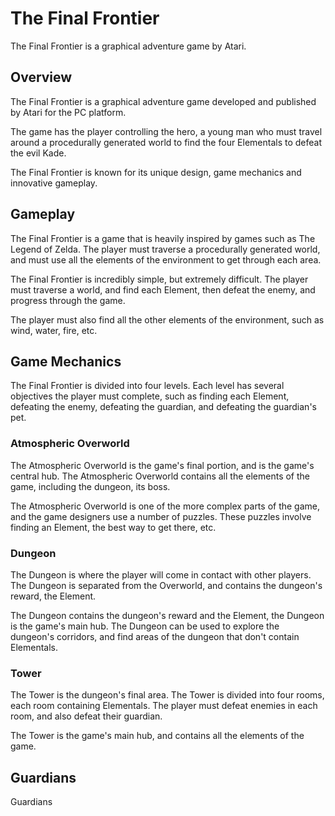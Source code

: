 # The Final Frontier

The Final Frontier is a graphical adventure game by Atari.

## Overview

The Final Frontier is a graphical adventure game developed and published by Atari for the PC platform.

The game has the player controlling the hero, a young man who must travel around a procedurally generated world to find the four Elementals to defeat the evil Kade.

The Final Frontier is known for its unique design, game mechanics and innovative gameplay.

## Gameplay

The Final Frontier is a game that is heavily inspired by games such as The Legend of Zelda. The player must traverse a procedurally generated world, and must use all the elements of the environment to get through each area.

The Final Frontier is incredibly simple, but extremely difficult. The player must traverse a world, and find each Element, then defeat the enemy, and progress through the game.

The player must also find all the other elements of the environment, such as wind, water, fire, etc.

## Game Mechanics

The Final Frontier is divided into four levels. Each level has several objectives the player must complete, such as finding each Element, defeating the enemy, defeating the guardian, and defeating the guardian's pet.

### Atmospheric Overworld

The Atmospheric Overworld is the game's final portion, and is the game's central hub. The Atmospheric Overworld contains all the elements of the game, including the dungeon, its boss.

The Atmospheric Overworld is one of the more complex parts of the game, and the game designers use a number of puzzles. These puzzles involve finding an Element, the best way to get there, etc.

### Dungeon

The Dungeon is where the player will come in contact with other players. The Dungeon is separated from the Overworld, and contains the dungeon's reward, the Element.

The Dungeon contains the dungeon's reward and the Element, the Dungeon is the game's main hub. The Dungeon can be used to explore the dungeon's corridors, and find areas of the dungeon that don't contain Elementals.

### Tower

The Tower is the dungeon's final area. The Tower is divided into four rooms, each room containing Elementals. The player must defeat enemies in each room, and also defeat their guardian.

The Tower is the game's main hub, and contains all the elements of the game.

## Guardians

Guardians